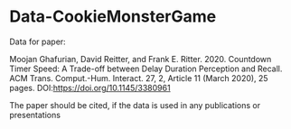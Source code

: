 # Data-CookieMonsterGame
Data for paper: 

Moojan Ghafurian, David Reitter, and Frank E. Ritter. 2020. 
Countdown Timer Speed: A Trade-off between Delay Duration Perception and Recall. 
ACM Trans. Comput.-Hum. Interact. 27, 2, Article 11 (March 2020), 25 pages. DOI:https://doi.org/10.1145/3380961
 
The paper should be cited, if the data is used in any publications or presentations

